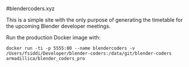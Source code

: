 #blendercoders.xyz

This is a simple site with the only purpose of generating the timetable for the upcoming Blender developer meetings.

Run the production Docker image with:

```
docker run -ti -p 5555:80 --name blendercoders -v /Users/fsiddi/Developer/blender-coders:/data/git/blender-coders armadillica/blender_coders_pro
```